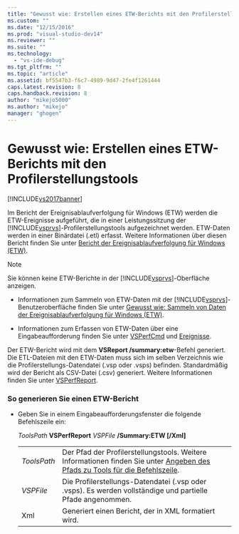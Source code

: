 ```yaml
---
title: "Gewusst wie: Erstellen eines ETW-Berichts mit den Profilerstellungstools | Microsoft Docs"
ms.custom: ""
ms.date: "12/15/2016"
ms.prod: "visual-studio-dev14"
ms.reviewer: ""
ms.suite: ""
ms.technology: 
  - "vs-ide-debug"
ms.tgt_pltfrm: ""
ms.topic: "article"
ms.assetid: bf5547b3-f6c7-4989-9d47-2fe4f1261444
caps.latest.revision: 8
caps.handback.revision: 8
author: "mikejo5000"
ms.author: "mikejo"
manager: "ghogen"
---
```

# Gewusst wie: Erstellen eines ETW-Berichts mit den Profilerstellungstools
[!INCLUDE[vs2017banner](../code-quality/includes/vs2017banner.md)]

Im Bericht der Ereignisablaufverfolgung für Windows \(ETW\) werden die ETW\-Ereignisse aufgeführt, die in einer Leistungssitzung der [!INCLUDE[vsprvs](../code-quality/includes/vsprvs_md.md)]\-Profilerstellungstools aufgezeichnet werden.  ETW\-Daten werden in einer Binärdatei \(.etl\) erfasst.  Weitere Informationen über diesen Bericht finden Sie unter [Bericht der Ereignisablaufverfolgung für Windows \(ETW\)](../profiling/event-tracing-for-windows-etw-report.md).  
  
> [!NOTE]
>  Sie können keine ETW\-Berichte in der [!INCLUDE[vsprvs](../code-quality/includes/vsprvs_md.md)]\-Oberfläche anzeigen.  
  
-   Informationen zum Sammeln von ETW\-Daten mit der [!INCLUDE[vsprvs](../code-quality/includes/vsprvs_md.md)]\-Benutzeroberfläche finden Sie unter [Gewusst wie: Sammeln von Daten der Ereignisablaufverfolgung für Windows \(ETW\)](../profiling/how-to-collect-event-tracing-for-windows-etw-data.md).  
  
-   Informationen zum Erfassen von ETW\-Daten über eine Eingabeaufforderung finden Sie unter [VSPerfCmd](../profiling/vsperfcmd.md) und [Ereignisse](../profiling/events-vsperfcmd.md).  
  
 Der ETW\-Bericht wird mit dem **VSReport \/summary:etw**\-Befehl generiert.  Die ETL\-Dateien mit den ETW\-Daten muss sich im selben Verzeichnis wie die Profilerstellungs\-Datendatei \(.vsp oder .vsps\) befinden.  Standardmäßig wird der Bericht als CSV\-Datei \(.csv\) generiert.  Weitere Informationen finden Sie unter [VSPerfReport](../profiling/vsperfreport.md).  
  
### So generieren Sie einen ETW\-Bericht  
  
-   Geben Sie in einem Eingabeaufforderungsfenster die folgende Befehlszeile ein:  
  
     *ToolsPath* **VSPerfReport** *VSPFile* **\/Summary:ETW \[\/Xml\]**  
  
    |||  
    |-|-|  
    |*ToolsPath*|Der Pfad der Profilerstellungstools.  Weitere Informationen finden Sie unter [Angeben des Pfads zu Tools für die Befehlszeile](../profiling/specifying-the-path-to-profiling-tools-command-line-tools.md).|  
    |*VSPFile*|Die Profilerstellungs\-Datendatei \(.vsp oder .vsps\).  Es werden vollständige und partielle Pfade angenommen.|  
    |Xml|Generiert einen Bericht, der in XML formatiert wird.|